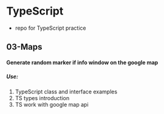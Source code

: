 # TypeScript

- repo for TypeScript practice

## 03-Maps

#### Generate random marker if info window on the google map

##### Use:

1. TypeScript class and interface examples
2. TS types introduction
3. TS work with google map api
